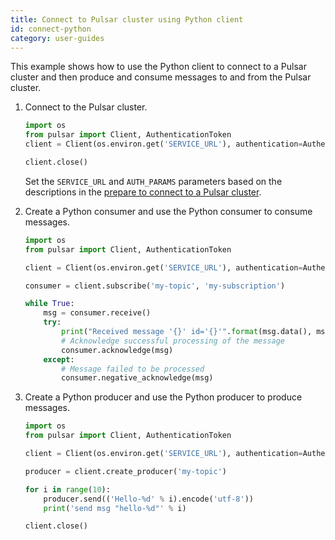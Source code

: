 ```yaml
---
title: Connect to Pulsar cluster using Python client
id: connect-python
category: user-guides
---
```


This example shows how to use the Python client to connect to a Pulsar cluster and then produce and consume messages to and from the Pulsar cluster.

1. Connect to the Pulsar cluster.

    ```python
    import os
    from pulsar import Client, AuthenticationToken
    client = Client(os.environ.get('SERVICE_URL'), authentication=AuthenticationToken(os.environ.get('AUTH_PARAMS')))

    client.close()
    ```

    Set the `SERVICE_URL` and `AUTH_PARAMS` parameters based on the descriptions in the [prepare to connect to a Pulsar cluster](/user-guides/connect/connect-pulsar-cluster/connect-prepare.md).

2. Create a Python consumer and use the Python consumer to consume messages.

    ```python
    import os
    from pulsar import Client, AuthenticationToken

    client = Client(os.environ.get('SERVICE_URL'), authentication=AuthenticationToken(os.environ.get('AUTH_PARAMS')))

    consumer = client.subscribe('my-topic', 'my-subscription')

    while True:
        msg = consumer.receive()
        try:
            print("Received message '{}' id='{}'".format(msg.data(), msg.message_id()))
            # Acknowledge successful processing of the message
            consumer.acknowledge(msg)
        except:
            # Message failed to be processed
            consumer.negative_acknowledge(msg)
    ```

3. Create a Python producer and use the Python producer to produce messages.

    ```python
    import os
    from pulsar import Client, AuthenticationToken

    client = Client(os.environ.get('SERVICE_URL'), authentication=AuthenticationToken(os.environ.get('AUTH_PARAMS')))

    producer = client.create_producer('my-topic')

    for i in range(10):
        producer.send(('Hello-%d' % i).encode('utf-8'))
        print('send msg "hello-%d"' % i)

    client.close()
    ```

